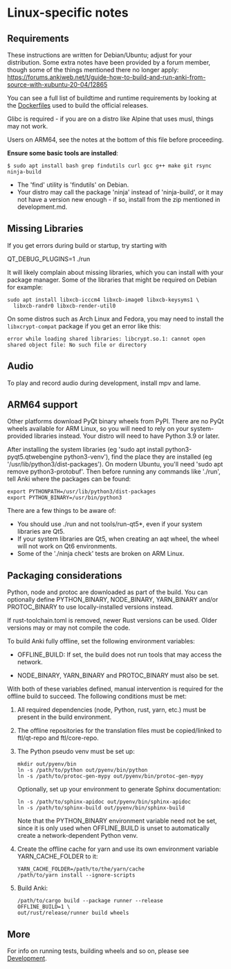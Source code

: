 # Linux-specific notes

## Requirements

These instructions are written for Debian/Ubuntu; adjust for your distribution.
Some extra notes have been provided by a forum member, though some of the things
mentioned there no longer apply:
https://forums.ankiweb.net/t/guide-how-to-build-and-run-anki-from-source-with-xubuntu-20-04/12865

You can see a full list of buildtime and runtime requirements by looking at the
[Dockerfiles](../.buildkite/linux/docker/Dockerfile.amd64) used to build the
official releases.

Glibc is required - if you are on a distro like Alpine that uses musl, things
may not work.

Users on ARM64, see the notes at the bottom of this file before proceeding.

**Ensure some basic tools are installed**:

```
$ sudo apt install bash grep findutils curl gcc g++ make git rsync ninja-build
```

- The 'find' utility is 'findutils' on Debian.
- Your distro may call the package 'ninja' instead of 'ninja-build', or it
  may not have a version new enough - if so, install from the zip mentioned in
  development.md.

## Missing Libraries

If you get errors during build or startup, try starting with

QT_DEBUG_PLUGINS=1 ./run

It will likely complain about missing libraries, which you can install with
your package manager. Some of the libraries that might be required on Debian
for example:

```
sudo apt install libxcb-icccm4 libxcb-image0 libxcb-keysyms1 \
  libxcb-randr0 libxcb-render-util0
```

On some distros such as Arch Linux and Fedora, you may need to install the
`libxcrypt-compat` package if you get an error like this:

```
error while loading shared libraries: libcrypt.so.1: cannot open shared object file: No such file or directory
```

## Audio

To play and record audio during development, install mpv and lame.

## ARM64 support

Other platforms download PyQt binary wheels from PyPI. There are no PyQt wheels available
for ARM Linux, so you will need to rely on your system-provided libraries instead. Your distro
will need to have Python 3.9 or later.

After installing the system libraries (eg 'sudo apt install python3-pyqt5.qtwebengine python3-venv'),
find the place they are installed (eg '/usr/lib/python3/dist-packages'). On modern Ubuntu, you'll
need 'sudo apt remove python3-protobuf'. Then before running any commands like './run', tell Anki where
the packages can be found:

```
export PYTHONPATH=/usr/lib/python3/dist-packages
export PYTHON_BINARY=/usr/bin/python3
```

There are a few things to be aware of:

- You should use ./run and not tools/run-qt5\*, even if your system libraries are Qt5.
- If your system libraries are Qt5, when creating an aqt wheel, the wheel will not work
  on Qt6 environments.
- Some of the './ninja check' tests are broken on ARM Linux.

## Packaging considerations

Python, node and protoc are downloaded as part of the build. You can optionally define
PYTHON_BINARY, NODE_BINARY, YARN_BINARY and/or PROTOC_BINARY to use locally-installed versions instead.

If rust-toolchain.toml is removed, newer Rust versions can be used. Older versions
may or may not compile the code.

To build Anki fully offline, set the following environment variables:

- OFFLINE_BUILD: If set, the build does not run tools that may access
  the network. 

- NODE_BINARY, YARN_BINARY and PROTOC_BINARY must also be set.

With both of these variables defined, manual intervention is required
for the offline build to succeed.
The following conditions must be met:

1. All required dependencies (node, Python, rust, yarn, etc.) must be
   present in the build environment.

2. The offline repositories for the translation files must be
   copied/linked to ftl/qt-repo and ftl/core-repo.

3. The Python pseudo venv must be set up:

   ```
   mkdir out/pyenv/bin
   ln -s /path/to/python out/pyenv/bin/python
   ln -s /path/to/protoc-gen-mypy out/pyenv/bin/protoc-gen-mypy
   ```

   Optionally, set up your environment to generate Sphinx documentation:

   ```
   ln -s /path/to/sphinx-apidoc out/pyenv/bin/sphinx-apidoc
   ln -s /path/to/sphinx-build out/pyenv/bin/sphinx-build
   ```

   Note that the PYTHON_BINARY environment variable need not be set,
   since it is only used when OFFLINE_BUILD is unset to automatically
   create a network-dependent Python venv.

4. Create the offline cache for yarn and use its own environment
   variable YARN_CACHE_FOLDER to it:

   ```
   YARN_CACHE_FOLDER=/path/to/the/yarn/cache
   /path/to/yarn install --ignore-scripts
   ```

5. Build Anki:

   ```
   /path/to/cargo build --package runner --release
   OFFLINE_BUILD=1 \
   out/rust/release/runner build wheels
   ```

## More

For info on running tests, building wheels and so on, please see [Development](./development.md).
